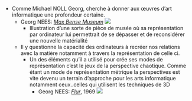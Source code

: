 - Comme Michael NOLL Georg, cherche à donner aux œuvres d’art informatique une profondeur certaine.
	- Georg NEES: [*Max Bense Museum*](http://dada.compart-bremen.de/item/artwork/1268) ![](http://dada.compart-bremen.de/imageUploads/medium/bense_nees.jpg)
		- Illustration d’une sorte de pièce de musée où sa représentation par ordinateur lui permettrait de se dépasser et de reconsidérer une nouvelle matérialité
	- Il y questionne la capacité des ordinateurs à recréer nos relations avec la matière notamment à travers la représentation de celle ci.
		- Un des éléments qu’il a utilisé pour crée ses modes de représentation c’est le jeux de la perspective chaotique. Comme étant un mode de représentation métrique la perspectives est vite devenu un terrain d’approche pour les arts informatique notamment ceux..celles qui utilisent les techniques de 3D
			- Georg NEES: [*Flur*](http://dada.compart-bremen.de/item/artwork/378), 1969 ![](http://dada.compart-bremen.de/imageUploads/medium/02aNeesFlur69_2kx2k.jpg)